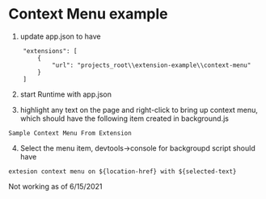 # Context Menu example

1. update app.json to have

~~~
	"extensions": [
		{
			"url": "projects_root\\extension-example\\context-menu"
		}
	]
~~~

2. start Runtime with app.json

3. highlight any text on the page and right-click to bring up context menu, which should have the following item created in background.js

~~~
Sample Context Menu From Extension
~~~

4.  Select the menu item,  devtools->console for backgroupd script should have
~~~
extesion context menu on ${location-href} with ${selected-text}
~~~

Not working as of 6/15/2021